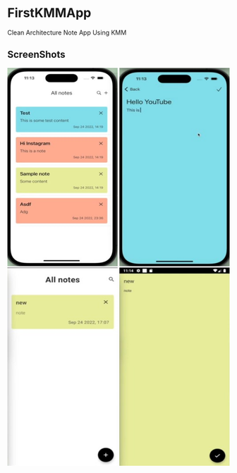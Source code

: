 # FirstKMMApp
Clean Architecture Note App Using KMM

## ScreenShots
<img src="/androidApp/src/main/screenshots/Screenshot1.jpg" width="250" height="450">
<img src="/androidApp/src/main/screenshots/Screenshot2.jpg" width="250" height="450">
<img src="/androidApp/src/main/screenshots/Screenshot3.jpg" width="250" height="450">
<img src="/androidApp/src/main/screenshots/Screenshot4.jpg" width="250" height="450">
